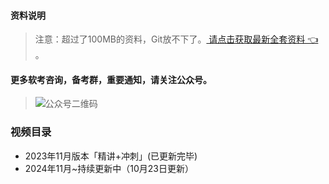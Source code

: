 #### 资料说明
> 注意：超过了100MB的资料，Git放不下了。[ 请点击获取最新全套资料 👈  ](https://91ke.cn/)。 


#### 更多软考咨询，备考群，重要通知，请关注公众号。
> ![公众号二维码](https://chaidingoss.oss-cn-hangzhou.aliyuncs.com/qrcode.jpg)

### 视频目录
 - 2023年11月版本「精讲+冲刺」(已更新完毕)
 - 2024年11月~持续更新中（10月23日更新）
